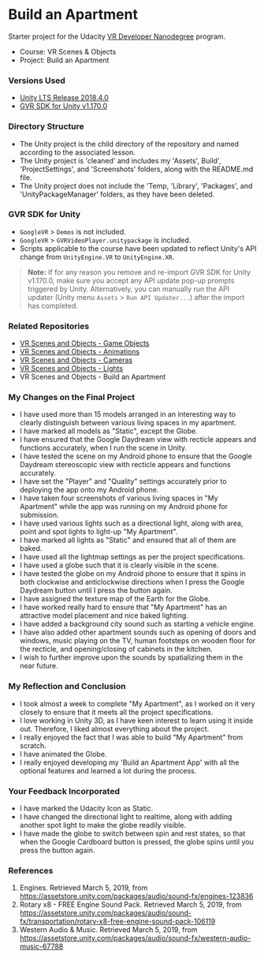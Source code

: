 # Build an Apartment
Starter project for the Udacity [VR Developer Nanodegree](http://udacity.com/vr) program.

- Course: VR Scenes & Objects
- Project: Build an Apartment


### Versions Used
- [Unity LTS Release 2018.4.0](https://unity3d.com/unity/qa/lts-releases?version=2017.4)
- [GVR SDK for Unity v1.170.0](https://github.com/googlevr/gvr-unity-sdk/releases/tag/v1.170.0)


### Directory Structure
- The Unity project is the child directory of the repository and named according to the associated lesson.
- The Unity project is 'cleaned' and includes my 'Assets', Build', 'ProjectSettings', and 'Screenshots' folders, along with the README.md file. 
- The Unity project does not include the 'Temp, 'Library', 'Packages', and 'UnityPackageManager' folders, as they have been deleted.


### GVR SDK for Unity
- `GoogleVR` > `Demos` is not included.
- `GoogleVR` > `GVRVideoPlayer.unitypackage` is included.
- Scripts applicable to the course have been updated to reflect Unity's API change from `UnityEngine.VR` to `UnityEngine.XR`.

>**Note:** If for any reason you remove and re-import GVR SDK for Unity v1.170.0, make sure you accept any API update pop-up prompts triggered by Unity. Alternatively, you can manually run the API updater (Unity menu `Assets` > `Run API Updater...`) after the import has completed.


### Related Repositories
- [VR Scenes and Objects - Game Objects](https://github.com/udacity/VR-Scenes-and-Objects_Game-Objects/releases)
- [VR Scenes and Objects - Animations](https://github.com/udacity/VR-Scenes-and-Objects_Animations/releases)
- [VR Scenes and Objects - Cameras](https://github.com/udacity/VR-Scenes-and-Objects_Cameras/releases)
- [VR Scenes and Objects - Lights](https://github.com/udacity/VR-Scenes-and-Objects_Lights/releases)
- VR Scenes and Objects - Build an Apartment


### My Changes on the Final Project
- I have used more than 15 models arranged in an interesting way to clearly distinguish between various living spaces in my apartment.
- I have marked all models as "Static", except the Globe.
- I have ensured that the Google Daydream view with recticle appears and functions accurately, when I run the scene in Unity.
- I have tested the scene on my Android phone to ensure that the Google Daydream stereoscopic view with recticle appears and functions accurately.
- I have set the "Player" and "Quality" settings accurately prior to deploying the app onto my Android phone.
- I have taken four screenshots of various living spaces in "My Apartment" while the app was running on my Android phone for submission.
- I have used various lights such as a directional light, along with area, point and spot lights to light-up "My Apartment".
- I have marked all lights as "Static" and ensured that all of them are baked.
- I have used all the lightmap settings as per the project specifications.
- I have used a globe such that it is clearly visible in the scene.
- I have tested the globe on my Android phone to ensure that it spins in both clockwise and anticlockwise directions when I press the Google Daydream button until I press the button again.
- I have assigned the texture map of the Earth for the Globe. 
- I have worked really hard to ensure that "My Apartment" has an attractive model placement and nice baked lighting. 
- I have added a background city sound such as starting a vehicle engine.
- I have also added other apartment sounds such as opening of doors and windows, music playing on the TV, human footsteps on wooden floor for the recticle, and opening/closing of cabinets in the kitchen.
- I wish to further improve upon the sounds by spatializing them in the near future.

### My Reflection and Conclusion
- I took almost a week to complete "My Apartment", as I worked on it very closely to ensure that it meets all the project specifications.
- I love working in Unity 3D, as I have keen interest to learn using it inside out. Therefore, I liked almost everything about the project.
- I really enjoyed the fact that I was able to build "My Apartment" from scratch.
- I have animated the Globe. 
- I really enjoyed developing my 'Build an Apartment App' with all the optional features and learned a lot during the process. 

### Your Feedback Incorporated
- I have marked the Udacity Icon as Static.
- I have changed the directional light to realtime, along with adding another spot light to make the globe readily visible.
- I have made the globe to switch between spin and rest states, so that when the Google Cardboard button is pressed, the globe spins until you press the button again.

### References
1. Engines. Retrieved March 5, 2019, from https://assetstore.unity.com/packages/audio/sound-fx/engines-123836
2. Rotary x8 - FREE Engine Sound Pack. Retrieved March 5, 2019, from https://assetstore.unity.com/packages/audio/sound-fx/transportation/rotary-x8-free-engine-sound-pack-106119
3. Western Audio & Music. Retrieved March 5, 2019, from https://assetstore.unity.com/packages/audio/sound-fx/western-audio-music-67788
